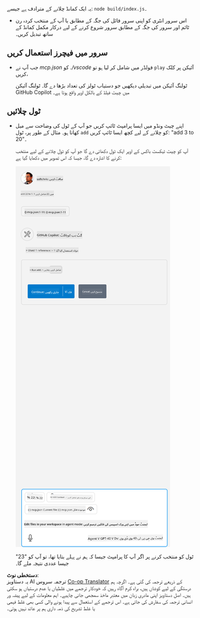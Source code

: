 <!--
CO_OP_TRANSLATOR_METADATA:
{
  "original_hash": "5ef8f5821c1a04f7b1fc4f15098ecab8",
  "translation_date": "2025-07-13T19:39:23+00:00",
  "source_file": "03-GettingStarted/04-vscode/solution/README.md",
  "language_code": "ur"
}
-->
یہ ایک کمانڈ چلانے کے مترادف ہے جیسے: `node build/index.js`۔

- اس سرور انٹری کو اپنی سرور فائل کی جگہ کے مطابق یا آپ کے منتخب کردہ رن ٹائم اور سرور کی جگہ کے مطابق سرور شروع کرنے کے لیے درکار مکمل کمانڈ کے ساتھ تبدیل کریں۔

## سرور میں فیچرز استعمال کریں

- جب آپ نے *mcp.json* کو *./vscode* فولڈر میں شامل کر لیا ہو تو `play` آئیکن پر کلک کریں،

    ٹولنگ آئیکن میں تبدیلی دیکھیں جو دستیاب ٹولز کی تعداد بڑھا دے گا۔ ٹولنگ آئیکن GitHub Copilot میں چیٹ فیلڈ کے بالکل اوپر واقع ہوتا ہے۔

## ٹول چلائیں

- اپنے چیٹ ونڈو میں ایسا پرامپٹ ٹائپ کریں جو آپ کے ٹول کی وضاحت سے میل کھاتا ہو۔ مثال کے طور پر، ٹول `add` کو چلانے کے لیے کچھ ایسا ٹائپ کریں: "add 3 to 20"۔

    آپ کو چیٹ ٹیکسٹ باکس کے اوپر ایک ٹول دکھائی دے گا جو آپ کو ٹول چلانے کے لیے منتخب کرنے کا اشارہ دے گا، جیسا کہ اس تصویر میں دکھایا گیا ہے:

    ![VS Code indicating it wanting to run a tool](../../../../../translated_images/vscode-agent.d5a0e0b897331060518fe3f13907677ef52b879db98c64d68a38338608f3751e.ur.png)

    ٹول کو منتخب کرنے پر اگر آپ کا پرامپٹ جیسا کہ ہم نے پہلے بتایا تھا، تو آپ کو "23" جیسا عددی نتیجہ ملے گا۔

**دستخطی نوٹ**:  
یہ دستاویز AI ترجمہ سروس [Co-op Translator](https://github.com/Azure/co-op-translator) کے ذریعے ترجمہ کی گئی ہے۔ اگرچہ ہم درستگی کے لیے کوشاں ہیں، براہ کرم آگاہ رہیں کہ خودکار ترجمے میں غلطیاں یا عدم درستیاں ہو سکتی ہیں۔ اصل دستاویز اپنی مادری زبان میں معتبر ماخذ سمجھی جانی چاہیے۔ اہم معلومات کے لیے پیشہ ور انسانی ترجمہ کی سفارش کی جاتی ہے۔ اس ترجمے کے استعمال سے پیدا ہونے والی کسی بھی غلط فہمی یا غلط تشریح کی ذمہ داری ہم پر عائد نہیں ہوتی۔